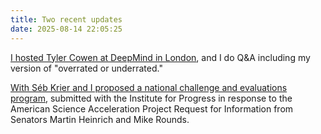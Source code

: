 ```yaml
---
title: Two recent updates
date: 2025-08-14 22:05:25
---
```


[I hosted Tyler Cowen at DeepMind in London](https://www.aipolicyperspectives.com/p/a-discussion-with-tyler-cowen), and I do Q&A including my version of "overrated or underrated."

[With Séb Krier and I proposed a national challenge and evaluations program](https://ifp.org/benchmarking-for-breakthroughs/), submitted with the Institute for Progress in response to the American Science Acceleration Project Request for Information from Senators Martin Heinrich and Mike Rounds.
